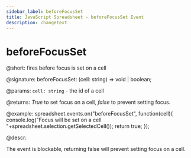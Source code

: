 ```yaml
---
sidebar_label: beforeFocusSet
title: JavaScript Spreadsheet - beforeFocusSet Event
description: changetext
---
```


# beforeFocusSet

@short: fires before focus is set on a cell

@signature: beforeFocusSet: (cell: string) => void | boolean;

@params:
`cell: string` - the id of a cell

@returns:
*True* to set focus on a cell, *false* to prevent setting focus.

@example:
spreadsheet.events.on("beforeFocusSet", function(cell){
  console.log("Focus will be set on a cell "+spreadsheet.selection.getSelectedCell());
  return true;
});

@descr:

The event is blockable, returning false will prevent setting focus on a cell.
